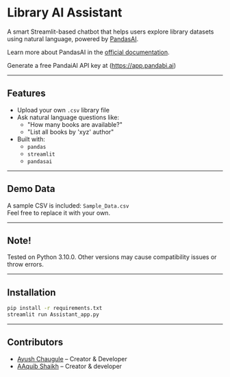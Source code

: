 # Library AI Assistant

A smart Streamlit-based chatbot that helps users explore library datasets using natural language, powered by [PandasAI](https://pandas-ai.com/).

Learn more about PandasAI in the [official documentation](https://docs.pandas-ai.com/).

Generate a free PandaiAI API key at (https://app.pandabi.ai)

---

## Features

- Upload your own `.csv` library file
- Ask natural language questions like:
  - "How many books are available?"
  - "List all books by 'xyz' author"
- Built with:
  - `pandas`
  - `streamlit`
  - `pandasai`

---

## Demo Data

A sample CSV is included: `Sample_Data.csv`  
Feel free to replace it with your own.

---

## Note!
Tested on Python 3.10.0. 
Other versions may cause compatibility issues or throw errors.

---

## Installation

```bash
pip install -r requirements.txt
streamlit run Assistant_app.py
```

---

## Contributors

- [Ayush Chaugule](https://github.com/Ayush-Chaugule) – Creator & Developer  
- [AAquib Shaikh](https://github.com/aaquibshaikh001) – Creator & developer 



